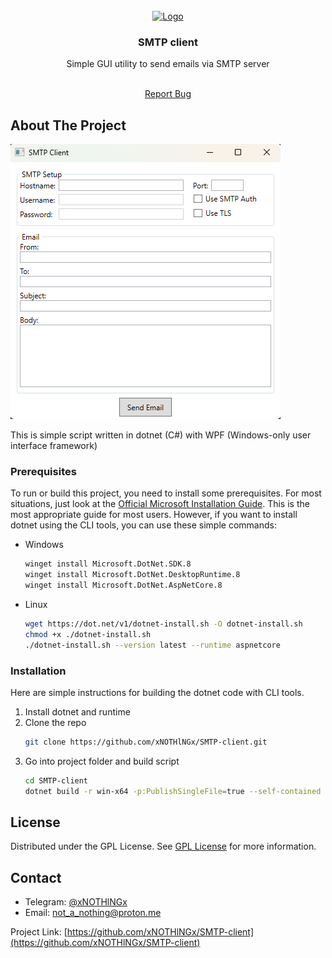 
<br/>
<div align="center">
<a href="https://github.com/ShaanCoding/ReadME-Generator">
<img src="https://flowmattic.com/wp-content/uploads/2023/06/icon-email.svg'" alt="Logo" width="80" height="80">
</a>
<h3 align="center">SMTP client</h3>
<p align="center">
Simple GUI utility to send emails via SMTP server

<br/>
<br/>
  
<a href="https://github.com/xNOTHlNGx/SMTP-client/issues/new?labels=bug&template=bug-report---.md">Report Bug</a>

</p>
</div>

## About The Project

![UI screenshot](assets/screenshot.png)

This is simple script written in dotnet (C#) with WPF (Windows-only user interface framework)
### Prerequisites

To run or build this project, you need to install some prerequisites. For most situations, just look at the [Official Microsoft Installation Guide](https://learn.microsoft.com/en-us/dotnet/core/install/). This is the most appropriate guide for most users. However, if you want to install dotnet using the CLI tools, you can use these simple commands:

- Windows
  ```sh
  winget install Microsoft.DotNet.SDK.8
  winget install Microsoft.DotNet.DesktopRuntime.8
  winget install Microsoft.DotNet.AspNetCore.8
  ```
- Linux 
  ```sh
  wget https://dot.net/v1/dotnet-install.sh -O dotnet-install.sh
  chmod +x ./dotnet-install.sh
  ./dotnet-install.sh --version latest --runtime aspnetcore
  ```
### Installation

Here are simple instructions for building the dotnet code with CLI tools.

1. Install dotnet and runtime
2. Clone the repo
   ```sh
   git clone https://github.com/xNOTHlNGx/SMTP-client.git
   ```
3. Go into project folder and build script
   ```sh
   cd SMTP-client
   dotnet build -r win-x64 -p:PublishSingleFile=true --self-contained false
   ```
## License

Distributed under the GPL License. See [GPL License](https://www.gnu.org/licenses/gpl-3.0.html) for more information.

## Contact

- Telegram: [@xNOTHlNGx](https://t.me/xNOTHlNGx) 
- Email: [not_a_nothing@proton.me](mailto:not_a_nothing@proton.me)

Project Link: [https://github.com/xNOTHlNGx/SMTP-client](https://github.com/xNOTHlNGx/SMTP-client)
